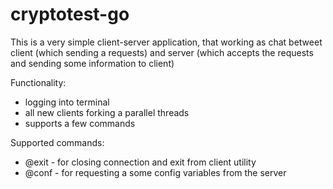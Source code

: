# cryptotest-go
This is a very simple client-server application, that working as chat betweet client (which sending a requests) and server (which accepts the requests and sending some information to client)

Functionality:
- logging into terminal
- all new clients forking a parallel threads
- supports a few commands

Supported commands:
- @exit - for closing connection and exit from client utility
- @conf - for requesting a some config variables from the server

